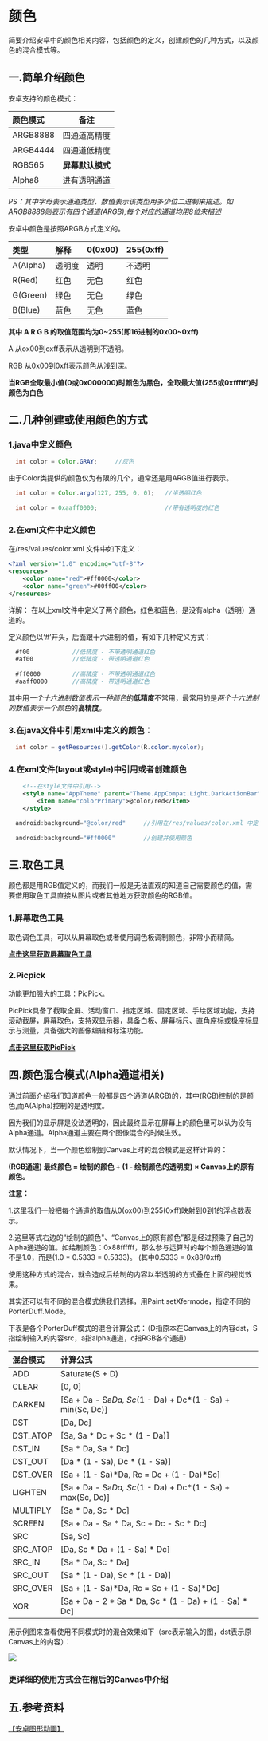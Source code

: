 # 颜色

简要介绍安卓中的颜色相关内容，包括颜色的定义，创建颜色的几种方式，以及颜色的混合模式等。

## 一.简单介绍颜色

安卓支持的颜色模式：

颜色模式 | 备注
:--- | ---
ARGB8888 | 四通道高精度
ARGB4444 | 四通道低精度
RGB565   | **屏幕默认模式**
Alpha8   | 进有透明通道

*PS：其中字母表示通道类型，数值表示该类型用多少位二进制来描述。如ARGB8888则表示有四个通道(ARGB),每个对应的通道均用8位来描述*


安卓中颜色是按照ARGB方式定义的。

类型      | 解释   | 0(0x00) | 255(0xff) 
:-------- |:------ | :------ | :--------
A(Alpha)  | 透明度 | 透明    | 不透明
R(Red)    | 红色   | 无色    | 红色
G(Green)  | 绿色   | 无色    | 绿色
B(Blue)   | 蓝色   | 无色    | 蓝色 

**其中 A R G B 的取值范围均为0~255(即16进制的0x00~0xff)**

A 从ox00到oxff表示从透明到不透明。

RGB 从0x00到0xff表示颜色从浅到深。

**当RGB全取最小值(0或0x000000)时颜色为黑色，全取最大值(255或0xffffff)时颜色为白色**

## 二.几种创建或使用颜色的方式
### 1.java中定义颜色
``` java
  int color = Color.GRAY;     //灰色
```
  由于Color类提供的颜色仅为有限的几个，通常还是用ARGB值进行表示。
``` java
  int color = Color.argb(127, 255, 0, 0);   //半透明红色
  
  int color = 0xaaff0000;                   //带有透明度的红色
```
### 2.在xml文件中定义颜色
在/res/values/color.xml 文件中如下定义：
``` xml
<?xml version="1.0" encoding="utf-8"?>
<resources>
    <color name="red">#ff0000</color>
    <color name="green">#00ff00</color>
</resources>
```
详解： 在以上xml文件中定义了两个颜色，红色和蓝色，是没有alpha（透明）通道的。

定义颜色以‘#’开头，后面跟十六进制的值，有如下几种定义方式：
``` java
  #f00            //低精度 - 不带透明通道红色
  #af00           //低精度 - 带透明通道红色
  
  #ff0000         //高精度 - 不带透明通道红色
  #aaff0000       //高精度 - 带透明通道红色
```
其中用<i>一个十六进制数值表示一种颜色</i>的<b>低精度</b>不常用，最常用的是<i>两个十六进制的数值表示一个颜色</i>的<b>高精度</b>。

### 3.在java文件中引用xml中定义的颜色：
``` java
  int color = getResources().getColor(R.color.mycolor);
```
### 4.在xml文件(layout或style)中引用或者创建颜色
``` xml
    <!--在style文件中引用-->
    <style name="AppTheme" parent="Theme.AppCompat.Light.DarkActionBar">
        <item name="colorPrimary">@color/red</item>
    </style>
```
``` java
  android:background="@color/red"     //引用在/res/values/color.xml 中定义的颜色
  
  android:background="#ff0000"        //创建并使用颜色
```

## 三.取色工具
颜色都是用RGB值定义的，而我们一般是无法直观的知道自己需要颜色的值，需要借用取色工具直接从图片或者其他地方获取颜色的RGB值。

### 1.屏幕取色工具
取色调色工具，可以从屏幕取色或者使用调色板调制颜色，非常小而精简。

<b>[点击这里获取屏幕取色工具](http://pan.baidu.com/s/1gdWkN0B)</b>

### 2.Picpick
功能更加强大的工具：PicPick。

PicPick具备了截取全屏、活动窗口、指定区域、固定区域、手绘区域功能，支持滚动截屏，屏幕取色，支持双显示器，具备白板、屏幕标尺、直角座标或极座标显示与测量，具备强大的图像编辑和标注功能。

<b>[点击这里获取PicPick](http://ngwin.com/picpick)</b>

## 四.颜色混合模式(Alpha通道相关)

通过前面介绍我们知道颜色一般都是四个通道(ARGB)的，其中(RGB)控制的是颜色,而A(Alpha)控制的是透明度。

因为我们的显示屏是没法透明的，因此最终显示在屏幕上的颜色里可以认为没有Alpha通道。Alpha通道主要在两个图像混合的时候生效。

默认情况下，当一个颜色绘制到Canvas上时的混合模式是这样计算的：

**(RGB通道) 最终颜色 = 绘制的颜色 + (1 - 绘制颜色的透明度) × Canvas上的原有颜色。**

<b>注意：</b>

1.这里我们一般把每个通道的取值从0(ox00)到255(0xff)映射到0到1的浮点数表示。

2.这里等式右边的“绘制的颜色"、“Canvas上的原有颜色”都是经过预乘了自己的Alpha通道的值。如绘制颜色：0x88ffffff，那么参与运算时的每个颜色通道的值不是1.0，而是(1.0 * 0.5333 = 0.5333)。  (其中0.5333 = 0x88/0xff)

使用这种方式的混合，就会造成后绘制的内容以半透明的方式叠在上面的视觉效果。

其实还可以有不同的混合模式供我们选择，用Paint.setXfermode，指定不同的PorterDuff.Mode。

下表是各个PorterDuff模式的混合计算公式：（D指原本在Canvas上的内容dst，S指绘制输入的内容src，a指alpha通道，c指RGB各个通道）

混合模式 | 计算公式
:------- | :---------
ADD      | Saturate(S + D)
CLEAR    | [0, 0]
DARKEN   | [Sa + Da - Sa*Da, Sc*(1 - Da) + Dc*(1 - Sa) + min(Sc, Dc)] 
DST      | [Da, Dc] 
DST_ATOP | [Sa, Sa * Dc + Sc * (1 - Da)] 
DST_IN   | [Sa * Da, Sa * Dc] 
DST_OUT  | [Da * (1 - Sa), Dc * (1 - Sa)] 
DST_OVER | [Sa + (1 - Sa)*Da, Rc = Dc + (1 - Da)*Sc] 
LIGHTEN  | [Sa + Da - Sa*Da, Sc*(1 - Da) + Dc*(1 - Sa) + max(Sc, Dc)] 
MULTIPLY | [Sa * Da, Sc * Dc]
SCREEN   | [Sa + Da - Sa * Da, Sc + Dc - Sc * Dc]
SRC      | [Sa, Sc] 
SRC_ATOP | [Da, Sc * Da + (1 - Sa) * Dc] 
SRC_IN   | [Sa * Da, Sc * Da] 
SRC_OUT  | [Sa * (1 - Da), Sc * (1 - Da)] 
SRC_OVER | [Sa + (1 - Sa)*Da, Rc = Sc + (1 - Sa)*Dc] 
XOR      | [Sa + Da - 2 * Sa * Da, Sc * (1 - Da) + (1 - Sa) * Dc] 

用示例图来查看使用不同模式时的混合效果如下（src表示输入的图，dst表示原Canvas上的内容）：

![](https://github.com/GcsSloop/AndroidNote/blob/master/%E9%97%AE%E9%A2%98/%E9%A2%9C%E8%89%B2/Art/%E9%A2%9C%E8%89%B2.png)

### 更详细的使用方式会在稍后的Canvas中介绍

## 五.参考资料

[【安卓图形动画】](http://www.cnblogs.com/zhucai/p/android-graphics-animation.html)
